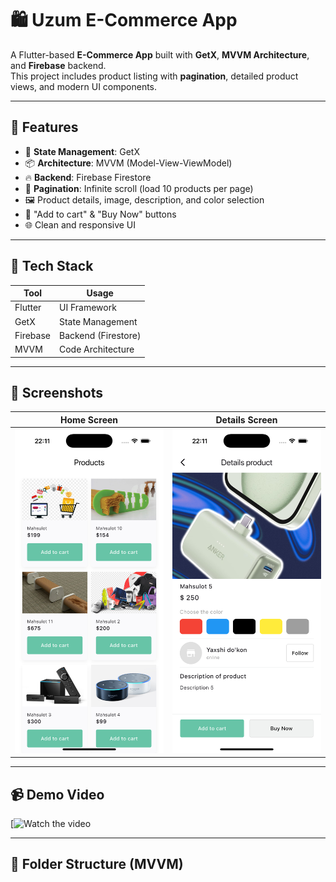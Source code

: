 # 🛍 Uzum E-Commerce App

A Flutter-based **E-Commerce App** built with **GetX**, **MVVM Architecture**, and **Firebase** backend.  
This project includes product listing with **pagination**, detailed product views, and modern UI components.

---

## 🚀 Features

- 🧠 **State Management**: GetX
- 📦 **Architecture**: MVVM (Model-View-ViewModel)
- 🔥 **Backend**: Firebase Firestore
- 📱 **Pagination**: Infinite scroll (load 10 products per page)
- 🖼 Product details, image, description, and color selection
- 🛒 "Add to cart" & "Buy Now" buttons
- 🌐 Clean and responsive UI

---

## 🧩 Tech Stack

| Tool      | Usage               |
|-----------|---------------------|
| Flutter   | UI Framework        |
| GetX      | State Management    |
| Firebase  | Backend (Firestore) |
| MVVM      | Code Architecture   |

---

## 📸 Screenshots

| Home Screen | Details Screen |
|-------------|----------------|
| ![Home](assets/home_screen.png) | ![Details](assets/details_screen.png) |



---

## 📹 Demo Video

[![Watch the video](https://youtube.com/shorts/xX8UMv0nPik?feature=share)

 
---

## 🔧 Folder Structure (MVVM)

